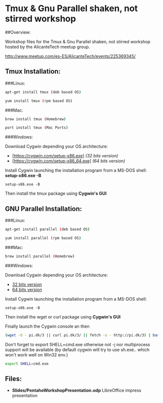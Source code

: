 # Tmux & Gnu Parallel shaken, not stirred workshop


##Overview:

Workshop files for the  Tmux & Gnu Parallel shaken, not stirred workshop hosted by the AlicanteTech meetup group.

http://www.meetup.com/es-ES/AlicanteTech/events/225369345/

## Tmux Installation:

###Linux:

```bash
apt-get install tmux (deb based OS)
```
```bash
yum install tmux (rpm based OS)
```

###Mac:

```bash
brew install tmux (Homebrew)
```
```bash
port install tmux (Mac Ports)
```

###Windows:

Download Cygwin depending your OS architecture:

* [https://cygwin.com/setup-x86.exe] *(32 bits version)*
* [https://cygwin.com/setup-x86_64.exe] *(64 bits version)*

Install Cygwin launching the installation program from a MS-DOS shell: **setup-x86.exe -B**

```msdos
setup-x86.exe -B
```

Then install the tmux package using **Cygwin's GUI**


## GNU Parallel Installation:

###Linux:

```bash
apt-get install parallel (deb based OS)
```
```bash
yum install parallel (rpm based OS)
```

###Mac:

```bash
brew install parallel (Homebrew)
```

###Windows:

Download Cygwin depending your OS architecture:

* [32 bits version](https://cygwin.com/setup-x86.exe)
* [64 bits version](https://cygwin.com/setup-x86_64.exe)

Install Cygwin launching the installation program from a MS-DOS shell:

```msdos
setup-x86.exe -B
```

Then install the wget or curl package using **Cygwin's GUI**

Finally launch the Cygwin console an then 

```bash
(wget -O - pi.dk/3 || curl pi.dk/3/ || fetch -o - http://pi.dk/3) | bash
```

Don't forget to export SHELL=cmd.exe otherwise not -j nor multiprocess support will be available (by default cygwin will try to use sh.exe.. which won't work well on Win32 env.) 

```bash
export SHELL=cmd.exe
```

Files:
---------

* **Slides/PentahoWorkshopPresentation.odp** LibreOffice impress presentation